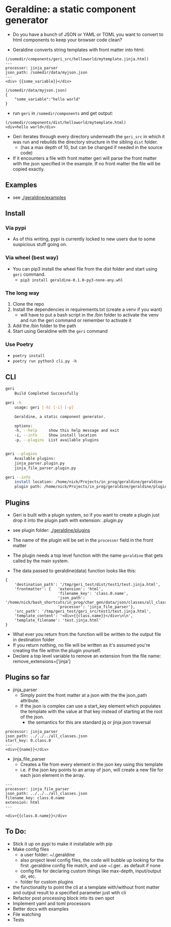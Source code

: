 # Geraldine: a static component generator

* Do you have a bunch of JSON or YAML or TOML you want to convert to html components to keep your browser code clean?

* Geraldine converts string templates with front matter into html:



```
(/somedir/components/geri_src/helloworld/mytemplate.jinja.html)
---
processer: jinja_parser 
json_path: /somedir/data/myjson.json
---
<div> {{some_variable}}</div>

```

```
(/somedir/data/myjson.json)
{
    "some_variable":"hello world"
}
```

* run `geri` in `/somedir/components` and get output:

```
(/somedir/components/dist/helloworld/mytemplate.html)
<div>hello world</div>
```

* Geri iterates through every directory underneath the `geri_src` in which it was run and rebuilds the directory structure in the sibling `dist` folder.
    * (has a max depth of 10, but can be changed if needed in the source code)
* If it encounters a file with front matter geri will parse the front matter with the json specified in the example. If no front matter the file will be copied exactly. 


## Examples
* see [./geraldine/examples](./geraldine/examples) 

## Install

### Via pypi
* As of this writing, pypi is currently locked to new users due to some suspicious stuff going on.

### Via wheel (best way)
* You can pip3 install the wheel file from the dist folder and start using `geri` command.
    * `pip3 install geraldine-0.1.0-py3-none-any.whl`

### The long way
1. Clone the repo
2. Install the dependencies in requirements.txt (create a venv if you want)
    * will have to put a bash script in the /bin folder to activate the venv and run the geri command or remember to activate it
3. Add the /bin folder to the path
4. Start using Geraldine with the `geri` command

### Use Poetry
* `poetry install`
* `poetry run python3 cli.py -h`

## CLI
```bash
geri
    Build Completed Successfully

geri -h
    usage: geri [-h] [-i] [-p]

    Geraldine, a static component generator.

    options:
    -h, --help     show this help message and exit
    -i, --info     Show install location
    -p, --plugins  List available plugins


geri --plugins
    Available plugins:
    jinja_parser.plugin.py
    jinja_file_parser.plugin.py

geri --info
    install location: /home/nick/Projects/in_prog/geraldine/geraldine
    plugin path: /home/nick/Projects/in_prog/geraldine/geraldine/plugins

```



## Plugins

* Geri is built with a plugin system, so if you want to create a plugin just drop it into the plugin path with extension: .plugin.py 

* see plugin folder: [./geraldine/plugins](./geraldine/plugins)

* The name of the plugin will be set in the `processer` field in the front matter

* The plugin needs a top level function with the name `geraldine` that gets called by the main system.


* The data passed to geraldine(data) function looks like this:
```
{   
    'destination_path': '/tmp/geri_test/dist/test1/test.jinja.html',
    'frontmatter': {   'extension': 'html',
                       'filename_key': 'class.0.name',
                       'json_path': '/home/nick/bash_shortcuts/in_prog/char_gen/data/json/classes/all_classes.json',
                       'processor': 'jinja_file_parser'},
    'src_path': '/tmp/geri_test/geri_src/test1/test.jinja.html',
    'template_content': '<div>{{class.name}}</div>\n\n',
    'template_filename': 'test.jinja.html'
}

```

* What ever you return from the function will be written to the output file in destination folder
* If you return nothing, no file will be written as it's assumed you're creating the file within the plugin yourself.
* Declare a top level variable to remove an extension from the file name: remove_extensions=['jinja'] 


## Plugins so far
* jinja_parser
    * Simply point the front matter at a json with the the  json_path attribute. 
    * If the json is complex can use a start_key element which populates the template with the value at that key instead of starting at the root of the json.
        * the semantics for this are standard jq or jinja json traversal
```
processor: jinja_parser
json_path: ../../../all_classes.json
start_key: 0.class.0
---
<div>{{name}}</div>

```


* jinja_file_parser
    * Creates a file from every element in the json key using this template
    * i.e. if the json key points to an array of json, will create a new file for each json element in the array.

```
---
processor: jinja_file_parser
json_path: ../../../all_classes.json
filename_key: class.0.name
extension: html
---

<div>{{class.0.name}}</div>
```



## To Do:
* Stick it up on pypi to make it installable with pip
* Make config files
    * a user folder: ~/.geraldine 
    * also project level config files, the code will bubble up looking for the first .geraldine config file match, and use ~/.ger.. as default if none
    * config file for declaring custom things like max-depth, input/output dir, etc.
    * folder for custom plugins
* the functionality to point the cli at a template with/without front matter and output result to a specified parameter just wtih cli
* Refactor post processing block into its own spot
* Implement yaml and toml processors
* Better docs with examples
* File watching
* Tests